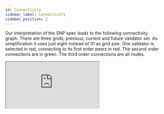 ```yaml
---
id: Connectivity
sidebar_label: Connectivity
sidebar_position: 2
---
```


Our interpretation of the SNP spec leads to the following connectivity graph. There are three grids;
previous, current and future validator set. As simplification it uses just eight instead of 31 as
grid size. One validator is selected in red, connecting to its first order peers in red. The
second order connections are in green. The third order connections are all nodes.

<iframe
  src="https://stackblitz.com/edit/typescript-dm85k5?embed=1&file=index.ts&hideDevTools=1&hideExplorer=1&hideNavigation=1&theme=dark&view=preview"
  style={{
    width: '100%',
    height: '600px',
    border: 0,
    borderRadius: '0px',
    overflow: 'hidden'
  }}
  title="TypeScript StackBlitz Example"
  allow="accelerometer; ambient-light-sensor; camera; encrypted-media; geolocation; gyroscope; hid; microphone; midi; payment; usb; vr; xr-spatial-tracking"
  sandbox="allow-forms allow-modals allow-popups allow-presentation allow-same-origin allow-scripts"
/>

## Example
For the validator with index `32` (grid coordinate `(1, 1)`), this would mean that they are connected to the following other validator coordinates:

`[{0, 0}, {2, 0}, {3, 0}, {4, 0}, {5, 0}, {6, 0}, {7, 0}, {8, 0}, {9, 0}, {10, 0}, {11, 0}, {12, 0}, {13, 0}, {14, 0}, {15, 0}, {16, 0}, {17, 0}, {18, 0}, {19, 0}, {20, 0}, {21, 0}, {22, 0}, {23, 0}, {24, 0}, {25, 0}, {26, 0}, {27, 0}, {28, 0}, {29, 0}, {30, 0}, {1, 1}, {1, 2}, {1, 3}, {1, 4}, {1, 5}, {1, 6}, {1, 7}, {1, 8}, {1, 9}, {1, 10}, {1, 11}, {1, 12}, {1, 13}, {1, 14}, {1, 15}, {1, 16}, {1, 17}, {1, 18}, {1, 19}, {1, 20}, {1, 21}, {1, 22}, {1, 23}, {1, 24}, {1, 25}, {1, 26}, {1, 27}, {1, 28}, {1, 29}, {1, 30}]`

Translating to the following indices:

`[0, 62, 93, 124, 155, 186, 217, 248, 279, 310, 341, 372, 403, 434, 465, 496, 527, 558, 589, 620, 651, 682, 713, 744, 775, 806, 837, 868, 899, 930, 32, 33, 34, 35, 36, 37, 38, 39, 40, 41, 42, 43, 44, 45, 46, 47, 48, 49, 50, 51, 52, 53, 54, 55, 56, 57, 58, 59, 60, 61]`
